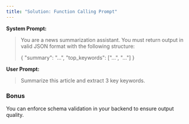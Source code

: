 ```yaml
---
title: "Solution: Function Calling Prompt"
---
```


**System Prompt:**
> You are a news summarization assistant. You must return output in valid JSON format with the following structure:
>
> {
>   "summary": "...",
>   "top_keywords": ["...", "..."]
> }

**User Prompt:**
> Summarize this article and extract 3 key keywords.

### Bonus

You can enforce schema validation in your backend to ensure output quality.
